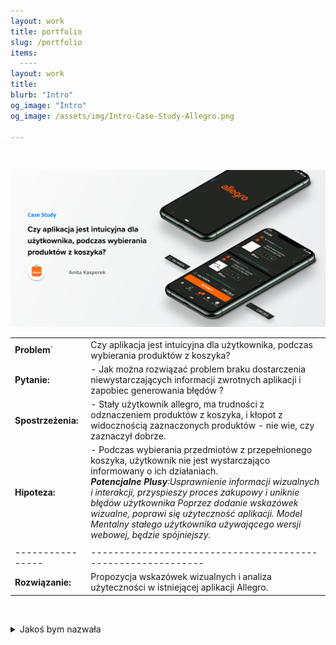 ```yaml
---
layout: work
title: portfolio
slug: /portfolio
items:
  ----
layout: work
title: 
blurb: "Intro"
og_image: "Intro"
og_image: /assets/img/Intro-Case-Study-Allegro.png
      
---   
```

<br>

[![image-text markdown="1"](https://raw.githubusercontent.com/AnitakasperekUX/AnitakasperekUX.github.io/main/assets/img/tytul.png)](https://raw.githubusercontent.com/AnitakasperekUX/AnitakasperekUX.github.io/main/assets/img/tytul.png)
<br>




|                    |                                                              |
| ------------------ | ------------------------------------------------------------ |
| **Problem**`      | Czy aplikacja jest intuicyjna dla użytkownika, podczas wybierania produktów z koszyka? |
| **Pytanie:**       | - Jak można rozwiązać problem braku dostarczenia niewystarczających informacji zwrotnych aplikacji i zapobiec generowania błędów ? |
| **Spostrzeżenia:** | - Stały użytkownik allegro, ma trudności z odznaczeniem produktów z koszyka, i kłopot z widocznością zaznaczonych produktów - nie wie, czy zaznaczył dobrze. |
| **Hipoteza:**      | - Podczas wybierania przedmiotów z przepełnionego koszyka, użytkownik nie jest wystarczająco informowany o ich działaniach. <br>***Potencjalne Plusy**:Usprawnienie informacji wizualnych i interakcji, przyspieszy proces zakupowy i uniknie błędów użytkownika Poprzez dodanie wskazówek wizualne, poprawi się użyteczność aplikacji. Model Mentalny stałego użytkownika używającego wersji webowej, będzie spójniejszy.* |
|                  |                                                              |
| ---------------- | ------------------------------------------------------------ |
| **Rozwiązanie:** | Propozycja wskazówek wizualnych i analiza użyteczności w istniejącej aplikacji Allegro. |








<br></details>
<details><summary>Jakoś bym nazwała</summary>

